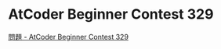 AtCoder Beginner Contest 329
===

[問題 - AtCoder Beginner Contest 329](https://atcoder.jp/contests/abc329/tasks)